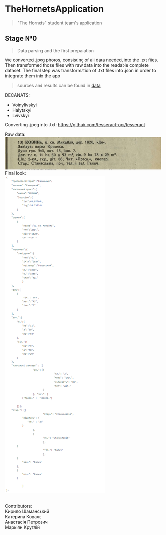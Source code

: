 # TheHornetsApplication
> "The Hornets" student team's application
## Stage №0
> Data parsing and the first preparation

We converted .jpeg photos, consisting of all data needed, into the .txt files. Then transformed those files with raw data into the readable complete dataset. The final step was transformation of .txt files into .json in order to integrate them into the app

> sources and results can be found in [data](data)

DECANATS:
* Voinylivskyi
* Halytskyi
* Lvivskyi

Converting .jpeg into .txt: https://github.com/tesseract-ocr/tesseract

Raw data:<br />
![alt text](https://github.com/T1M0UT/TheHornetsApplication/blob/main/exmpl/starting.png?raw=true)<br />
Final look:<br />
![alt text](https://github.com/T1M0UT/TheHornetsApplication/blob/main/exmpl/final.png?raw=true)<br />
<br />

Contributors:<br />
Кирило Шаманський<br />
Катерина Коваль<br />
Анастасія Петрович<br />
Маркіян Круглій
